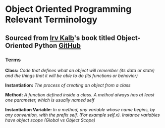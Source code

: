 # Object Oriented Programming Relevant Terminology

## Sourced from [Irv Kalb](https://nostarch.com/object-oriented-python/)'s book titled Object-Oriented Python [GitHub](https://github.com/IrvKalb/Object-Oriented-Python-Code/)

### Terms
**Class:** *Code that defines what an object will remember (its data or state) and the things that it will be able to do (its functions or behavior)*

**Instantiation:**  *The process of creating an object from a class*

**Method:**  *A function defined inside a class. A method always has at least one parameter, which is usually named self*

**Instantiation Variable:** *In a method, any variable whose name begins, by any convention, with the prefix self. (For example self.x). Instance variables have object scope (Global vs Object Scope)*